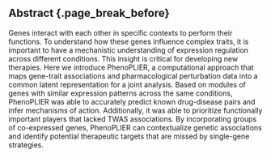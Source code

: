 ## Abstract {.page_break_before}

Genes interact with each other in specific contexts to perform their functions.
To understand how these genes influence complex traits, it is important to have a mechanistic understanding of expression regulation across different conditions.
This insight is critical for developing new therapies.
Here we introduce PhenoPLIER, a computational approach that maps gene-trait associations and pharmacological perturbation data into a common latent representation for a joint analysis.
Based on modules of genes with similar expression patterns across the same conditions, PhenoPLIER was able to accurately predict known drug-disease pairs and infer mechanisms of action.
Additionally, it was able to prioritize functionally important players that lacked TWAS associations.
By incorporating groups of co-expressed genes, PhenoPLIER can contextualize genetic associations and identify potential therapeutic targets that are missed by single-gene strategies.
